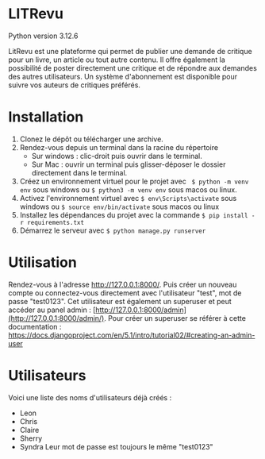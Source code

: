 # LITRevu

Python version 3.12.6

LitRevu est une plateforme qui permet de publier une demande de critique pour un livre, un article ou tout autre contenu. Il offre également la possibilité de poster directement une critique et de répondre aux demandes des autres utilisateurs. Un système d'abonnement est disponible pour suivre vos auteurs de critiques préférés.
 
# Installation
1. Clonez le dépôt ou télécharger une archive.
2. Rendez-vous depuis un terminal dans la racine du répertoire
   - Sur windows : clic-droit puis ouvrir dans le terminal.
   - Sur Mac : ouvrir un terminal puis glisser-déposer le dossier directement dans le terminal.
3. Créez un environnement virtuel pour le projet avec ``` $ python -m venv env``` sous windows ou ```$ python3 -m venv env``` sous macos ou linux.
4. Activez l'environnement virtuel avec ```$ env\Scripts\activate``` sous windows ou ```$ source env/bin/activate``` sous macos ou linux
5. Installez les dépendances du projet avec la commande ```$ pip install -r requirements.txt```
6. Démarrez le serveur avec ```$ python manage.py runserver```

# Utilisation
Rendez-vous à l'adresse http://127.0.0.1:8000/. Puis créer un nouveau compte ou connectez-vous directement avec l'utilisateur "test", mot de passe "test0123". Cet utilisateur est également un superuser et peut accéder au panel admin : [http://127.0.0.1:8000/admin](http://127.0.0.1:8000/admin/).
Pour créer un superuser se référer à cette documentation : https://docs.djangoproject.com/en/5.1/intro/tutorial02/#creating-an-admin-user

# Utilisateurs
Voici une liste des noms d'utilisateurs déjà créés :
- Leon
- Chris
- Claire
- Sherry
- Syndra
Leur mot de passe est toujours le même "test0123"
